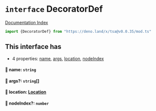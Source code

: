 # `interface` DecoratorDef

[Documentation Index](../README.md)

```ts
import {DecoratorDef} from "https://deno.land/x/tsa@v0.0.35/mod.ts"
```

## This interface has

- 4 properties:
[name](#-name-string),
[args](#-args-string),
[location](#-location-location),
[nodeIndex](#-nodeindex-number)


#### 📄 name: `string`



#### 📄 args?: `string`\[]



#### 📄 location: [Location](../interface.Location/README.md)



#### 📄 nodeIndex?: `number`



